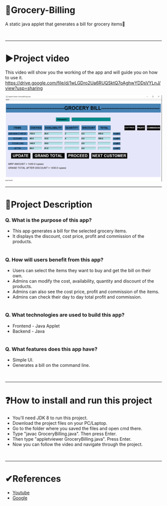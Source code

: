 # 🧾Grocery-Billing
A static java applet that generates a bill for grocery items🧾

<br/>
<hr>

# ▶Project video
This video will show you the working of the app and will guide you on how to use it.
https://drive.google.com/file/d/1wLGDro2Ua6RUQSktQ7oAghwYDDsVYLnJ/view?usp=sharing


<img alt="Grocery Interface" src="https://github.com/Kevin-Menezes/Grocery-Billing/blob/main/GroceryInterface.PNG">

<br/>
<hr>

# 📄Project Description
### Q. What is the purpose of this app?
- This app generates a bill for the selected grocery items.
- It displays the discount, cost price, profit and commission of the products.
#

### Q. How will users benefit from this app?
- Users can select the items they want to buy and get the bill on their own.
- Admins can modify the cost, availability, quantity and discount of the products.
- Admins can also see the cost price, profit and commission of the items.
- Admins can check their day to day total profit and commission.
#

### Q. What technologies are used to build this app?
- Frontend - Java Applet
- Backend - Java
#

### Q. What features does this app have?
- Simple UI.
- Generates a bill on the command line.

<br/>
<hr>

# ❓How to install and run this project
- You'll need JDK 8 to run this project.
- Download the project files on your PC/Laptop.
- Go to the folder where you saved the files and open cmd there.
- Type "javac GroceryBilling.java". Then press Enter.
- Then type "appletviewer GroceryBilling.java". Press Enter.
- Now you can follow the video and navigate through the project.

<br/>
<hr>

# ✔References
* [Youtube](https://www.youtube.com/)
* [Google](https://www.google.com/)
